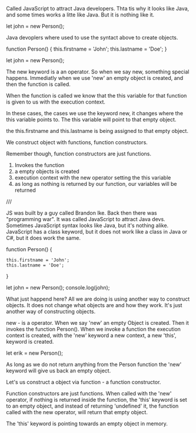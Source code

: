 Called JavaScript to attract Java developers. Thta tis why it looks like Java,
and some times works a litte like Java. But it is nothing like it. 

let john = new Person();

Java devoplers where used to use the syntact above to create objects. 

function Person() {
    this.firstname = 'John';
    this.lastname = 'Doe';
}

let john = new Person();


The new keyword is a an operator. So when we say new, something special happens. 
Immediatly when we use 'new' an empty object is created, and then the function
is called. 

When the function is called we know that the this variable for that
function is given to us with the execution context. 

In these cases, the cases we use the keyword new, it changes where the this 
variable points to. The this variable will point to that empty object. 

the this.firstname and this.lastname is being assigned to that empty object. 

We construct object with functions, function constructors. 

Remember though, function constructors are just functions. 

1. Invokes the function
2. a empty objects is created
3. execution context with the new operator setting the this variable
4. as long as nothing is returned by our function, our variables will be returned


///


JS was built by a guy called Brandon Ike. Back then there was "programming war".
It was called JavaScript to attract Java devs. 
Sometimes JavaScript syntax looks like Java, but it's nothing alike. 
JavaScript has a class keyword, but it does not work like a class in Java or C#, but
it does work the same. 

function Person() {

    this.firstname = 'John';
    this.lastname = 'Doe';

}

let john = new Person();
console.log(john);

What just happend here? All we are doing is using another way to construct objects. It
does not change what objects are and how they work. It's just another way of constructing
objects. 

new - is a operator. When we say 'new' an empty Object is created. Then it invokes the
function Person(). When we invoke a function the execution context is created, with the
'new' keyword a new context, a new 'this', keyword is created. 

let erik = new Person();

As long as we do not return anything from the Person function the 'new' keyword will give
us back an empty object.

Let's us construct a object via function - a function constructor. 

Function constructors are just functions. When called with the 'new' operator, if nothing is
returned inside the function, the 'this' keyword is set to an empty object, and instead of 
returning 'undefined' it, the function called with the new operator, will return that empty object. 

The 'this' keyword is pointing towards an empty object in memory.